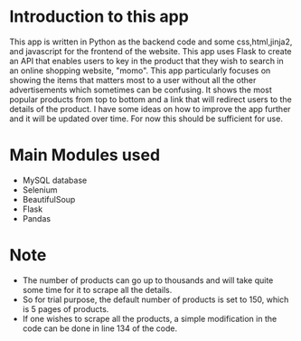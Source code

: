 # Introduction to this app
This app is written in Python as the backend code and some css,html,jinja2, and javascript for the frontend of the website.
This app uses Flask to create an API that enables users to key in the product that they wish to search in an online shopping website, "momo".
This app particularly focuses on showing the items that matters most to a user without all the other advertisements which sometimes can be confusing.
It shows the most popular products from top to bottom and a link that will redirect users to the details of the product.
I have some ideas on how to improve the app further and it will be updated over time. For now this should be sufficient for use.

# Main Modules used
- MySQL database
- Selenium
- BeautifulSoup
- Flask
- Pandas

# Note
- The number of products can go up to thousands and will take quite some time for it to scrape all the details.
- So for trial purpose, the default number of products is set to 150, which is 5 pages of products.
- If one wishes to scrape all the products, a simple modification in the code can be done in line 134 of the code.

